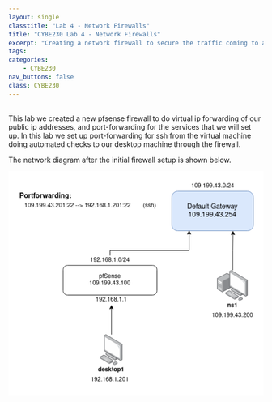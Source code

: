 ```yaml
---
layout: single
classtitle: "Lab 4 - Network Firewalls"
title: "CYBE230 Lab 4 - Network Firewalls"
excerpt: "Creating a network firewall to secure the traffic coming to and from our network"
tags:
categories:
    - CYBE230
nav_buttons: false
class: CYBE230
---
```

\
This lab we created a new pfsense firewall to do virtual ip forwarding of our public ip addresses, and port-forwarding for the services that we will set up. In this lab we set up port-forwarding for ssh from the virtual machine doing automated checks to our desktop machine through the firewall.

The network diagram after the initial firewall setup is shown below.

![CPRE230 Beginner Diagram](/assets/images/CYBE230/Lab4/lab4Diagram.png)
